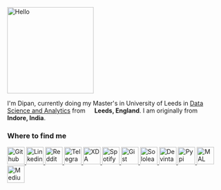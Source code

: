 <img alt="Hello" width="200px" src="https://gist.githubusercontent.com/Prince-Shivaram/3ace2c813ca49546f3f5f20cd03a2d3e/raw/6058e76860d16ee29df949da3166b3653959318f/hello.gif" />

I'm Dipan, currently doing my Master's in University of Leeds in [Data Science and Analytics](https://courses.leeds.ac.uk/i071/data-science-and-analytics-msc)  from <img src="https://cdn-icons-png.flaticon.com/512/197/197374.png" width="13"/> <b>Leeds, England</b>. I am originally from <img src="https://cdn-icons-png.flaticon.com/512/3909/3909444.png" width="13"/> <b>Indore, India</b>.</p>

<h3>Where to find me</h3>
<a href="https://github.com/themagicalmammal/"> <img alt="Github" width="40px" src="https://i.imgur.com/RjscN2M.png" />
<a href="https://uk.linkedin.com/in/themagicalmammal/"> <img alt="Linkedin" width="40px" src="https://i.imgur.com/Hp2w5wM.png" />
<a href="https://www.reddit.com/user/themagicalmammal/"> <img alt="Reddit" width="40px" src="https://i.imgur.com/E8vTLyb.png" />
<a href="https://telegram.im/@themagicalmammal"> <img alt="Telegram" width="40px" src="https://i.imgur.com/8uCq4fi.png" /> 
<a href="https://forum.xda-developers.com/m/themagicalmammal.9670192/"> <img alt="XDA" width="40px" src="https://i.imgur.com/ZkDQREa.png" />
<a href="https://open.spotify.com/user/88h9x52o4rver6y7ka9upj5a6?si=i5kyqZQOQmOu_NRn-T7FQw&nd=1"> <img alt="Spotify" width="40px" src="https://i.imgur.com/TuGJlcZ.png" /> 
<a href="https://gist.github.com/themagicalmammal/"> <img alt="Gist" width="40px" src="https://i.imgur.com/6w4HNmL.png" />
<a href="https://www.sololearn.com/profile/4562055"> <img alt="Sololearn" width="40px" src="https://i.imgur.com/ojjSYSX.png" />
<a href="https://www.deviantart.com/themagicalmammal"> <img alt="Devintart" width="40px" src="https://i.imgur.com/1rApmpQ.png" />
<a href="https://pypi.org/user/themagicalmammal/"> <img alt="Pypi" width="40px" src="https://i.imgur.com/yNYzdYQ.png" />
<a href="https://myanimelist.net/profile/themagicalmammal"> <img alt="MAL" width="40px" src="https://i.imgur.com/7n9SWx1.png" />
<a href="https://medium.com/@d19cyber"> <img alt="Medium" width="40px" src="https://i.imgur.com/XBplGp0.png" />

